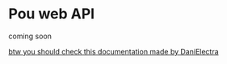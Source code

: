 # Pou web API

coming soon

[btw you should check this documentation made by DaniElectra](https://github.com/DaniElectra/PouClients/wiki)